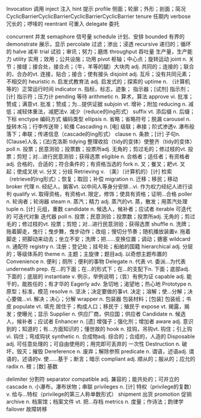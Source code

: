 Invocation   调用
inject   注入
hint     提示
profile  侧面；轮廓；外形；剖面；简况CyclicBarrierCyclicBarrierCyclicBarrierCyclicBarrier
tenure   任期内
verbose  冗长的；啰嗦的
reentrant 可重入
delegate  委托

concurrent  并发
semaphore  信号量
schedule  计划、安排
bounded  有界的
demonstrate  展示，显示
percolate  过滤；渗出；浸透
recursive  递归的；循环的
halve  减半
trial 试验；审讯；努力；磨炼
throughput 吞吐量 生产量，生产能力
utility 实用；效用；公共设施；功用
pivot 枢轴；中心点；旋转运动
joint  n. 关节；接缝；接合处，接合点；（牛，羊等的腿）大块肉  adj. 共同的；连接的；联合的，合办的vt. 连接，贴合；接合；使有接头
disjoint  adj. 互斥；没有共同元素；不相交的
heuristic  n. 启发式教育法 adj. 启发式的；探索的
uptime  n. （计算机等的）正常运行时间
indicator  n. 指标，标志，迹象； 指示器；[试剂] 指示剂；[计] 指示符；压力计
pending  等待
arithmetic  n. 算术，算法
approve  vi. 批准；赞成；满意vt. 批准；赞成；为…提供证据
subjoin  vt. 增补；附加
reducing   n. 减低；减轻体重法，减肥法v. 减少（reduce的ing形式）
suffix  vt. 添后缀 n. 后缀；下标
enctype 编码方式 编码类型
ellipsis  n. 省略；省略符号；脱漏
carousel n. 旋转木马；行李传送带；轮播
Cascading   n. [电] 级联；串接；阶式渗透v. 瀑布般落下；串联；传递信息（cascade的ing形式）
clause  n. 条款；[计] 子句n. (Clause)人名；(法)克洛斯
tidying  整理收拾（tidy的变体）使整齐（tidy的变体）
poll  n. 投票；民意测验；投票数；投票所adj. 无角的；剪过毛的；修过枝的vt. 投票；剪短；对…进行民意测验；获得选票
eligible  n. 合格者；适任者；有资格者adj. 合格的，合适的；符合条件的；有资格当选的
fork  n. 叉；餐叉；耙vt. 叉起；使成叉状 vi. 分叉；分歧
Retrieving  v. （美）（计算机的）[计] 检索（retrieve的ing形式）；恢复；取回；补偿
migration  n. 迁移；移民；移动
broker 代理  n. 经纪人，掮客vt. 以中间人等身分安排...vi. 作为权力经纪人进行谈判
qualify  vi. 取得资格，有资格vt. 限定，修饰；使具有资格；证明…合格
poller  n. 轮询者；轮询器
steam  n. 蒸汽；精力 adj. 蒸汽的vt. 蒸，散发；用蒸汽处理
tuple  n. [计] 元组，重数
candidate  n. 候选人，候补者；应试者
iterable  可迭代的 可迭代对象 迭代器
poll   n. 投票；民意测验；投票数；投票所adj. 无角的；剪过毛的；修过枝的vt. 投票；剪短；对…进行民意测验；获得选票
shuffle   n. 洗牌；拖着脚走，曳行；曳步舞，曳步动作；改组；慢切分节奏；随机播放装置v.
拖着脚走；把脚动来动去；坐立不安；洗牌；把……变换位置；调动；搪塞
wildcard  n. 通配符
registry  n. 注册；登记处；挂号处；船舶的国籍
hierarchical  adj. 分层的；等级体系的
theme  n. 主题；主旋律；题目adj. 以奇想主题布置的
Convenience n. 便利；厕所；便利的事物
Delegate n. 代表 vt. 委派…为代表
underneath  prep. 在…的下面；在…的形式下；在…的支配下n. 下面；底部adj. 下面的；底层的
instantiate  v. 例示，举例说明；（哲）有例为证
capable  adj. 能干的，能胜任的；有才华的
Eagerly adv. 急切地；渴望地；热心地
Prototype  n. 原型；标准，模范
resolve  n. 坚决；决定要做的事vt. 决定；溶解；使…分解；决心要做…vi. 解决；决心；分解
wrapper n. 包装器 包装材料；[包装] 包装纸；书皮
populate vt. 填充 居住于；构成人口；移民于；殖民于
expose  vt. 揭露，揭发；使曝光；显示
Supplier  n. 供应厂商，供应国；供应者
Candidate n. 候选人，候补者；应试者
Enhancer n. [遗] 增强子；强化剂；增加者
aware adj. 意识到的；知道的；有…方面知识的；懂世故的
hook n. 挂钩，吊钩vt. 钩住；引上钩vi. 钩住；弯成钩状
synthetic  n. 合成物adj. 综合的；合成的，人造的
Disposable adj. 可任意处理的；可自由使用的；用完即可丢弃的  一次性
Destruction n. 破坏，毁灭；摧毁
Dereference n. 废弃；解除参照
predicate n. 谓语，述语adj. 谓语的，述语的v. 使……基于；断言；暗示
compliant adj. 顺从的；服从的；应允的
radix n. 根；[数] 基数



delimiter 分割符
separator
compatible  adj. 兼容的；能共处的；可并立的
cascade  n. 小瀑布，瀑布状物；串联
privileges  n. [计] 特权（privilege的复数）  v. 给与…特权（privilege的第三人称单数形式）
shipment  出货
promotion 促销
archive  n. 档案馆；档案文件  vt. 把…存档
metrics  n. 度量；作诗法；韵律学
failover 故障转移



 







